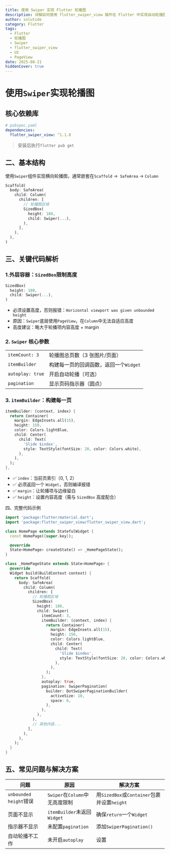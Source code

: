 ```yaml
---
title: 使用 Swiper 实现 Flutter 轮播图
description: 详解如何使用 flutter_swiper_view 插件在 Flutter 中实现自动轮播图，包含自动播放、分页指示器、常见错误解决方案。
author: solutide
category: Flutter
tags:
  - Flutter
  - 轮播图
  - Swiper
  - flutter_swiper_view
  - UI
  - PageView
date: 2025-08-21
hiddenCover: true
---
```

# 使用`Swiper`实现轮播图

## 核心依赖库

```yaml
# pubspec.yaml
dependencies:
  flutter_swiper_view: ^1.1.8
```

>安装后执行`flutter pub get`

## 二、基本结构

使用`Swiper`组件实现横向轮播图，通常嵌套在`Scaffold` ->` SafeArea`  -> `Column`

```dart
Scaffold(
  body: SafeArea(
    child: Column(
      children: [
        // 轮播图区域
        SizedBox(
          height: 180,
          child: Swiper(...),
        ),
      ],
    ),
  ),
)
```

## 三、关键代码解析

### 1.外层容器：`SizedBox`限制高度

```dart
SizedBox(
  height: 180,
  child: Swiper(...),
)
```

- 必须设置高度，否则报错：`Horizontal viewport was given unbounded height`
- 原因：`Swiper`底层使用`PageView`，在`Column`中无法自适应高度
- 高度建议：略大于轮播项内容高度 + margin

### 2. `Swiper` 核心参数

|                  |                                        |
| ---------------- | -------------------------------------- |
| `itemCount: 3`   | 轮播图总页数（3 张图片/页面）          |
| `itemBuilder`    | 构建每一页的回调函数，返回一个`Widget` |
| `autoplay: true` | 开启自动轮播（可选）                   |
| `pagination`     | 显示页码指示器（圆点）                 |

### 3. `itemBuilder`：构建每一页

```dart
itemBuilder: (context, index) {
  return Container(
    margin: EdgeInsets.all(15),
    height: 150,
    color: Colors.lightBlue,
    child: Center(
      child: Text(
        'Slide $index',
        style: TextStyle(fontSize: 20, color: Colors.white),
      ),
    ),
  );
},
```

- ✅ `index`：当前页索引（0, 1, 2）
- ✅ 必须返回一个 `Widget`，否则编译报错
- ✅ `margin`：让轮播项与边缘留白
- ✅ `height`：设置内容高度（需与 `SizedBox` 高度配合）

四、完整代码示例

```dart
import 'package:flutter/material.dart';
import 'package:flutter_swiper_view/flutter_swiper_view.dart';

class HomePage extends StatefulWidget {
  const HomePage({super.key});

  @override
  State<HomePage> createState() => _HomePageState();
}

class _HomePageState extends State<HomePage> {
  @override
  Widget build(BuildContext context) {
    return Scaffold(
      body: SafeArea(
        child: Column(
          children: [
            // 轮播图区域
            SizedBox(
              height: 180,
              child: Swiper(
                itemCount: 3,
                itemBuilder: (context, index) {
                  return Container(
                    margin: EdgeInsets.all(15),
                    height: 150,
                    color: Colors.lightBlue,
                    child: Center(
                      child: Text(
                        'Slide $index',
                        style: TextStyle(fontSize: 20, color: Colors.white),
                      ),
                    ),
                  );
                },
                autoplay: true,
                pagination: SwiperPagination(
                  builder: DotSwiperPaginationBuilder(
                    activeSize: 10,
                    space: 6,
                  ),
                ),
              ),
            ),
            // 其他内容...
          ],
        ),
      ),
    );
  }
}
```

## 五、常见问题与解决方案

| 问题                   | 原因                           | 解决方案                                    |
| ---------------------- | ------------------------------ | ------------------------------------------- |
| `unbounded height`错误 | `Swiper`在`Column`中无高度限制 | 用`SizedBox`或`Container`包裹并设置`height` |
| 页面不显示             | `itemBuilder`未返回`Widget`    | 确保`return`一个`Widget`                    |
| 指示器不显示           | 未配置`pagination`             | 添加`SwiperPagination()`                    |
| 自动轮播不工作         | 未开启`autoplay`               | 设置                                        |